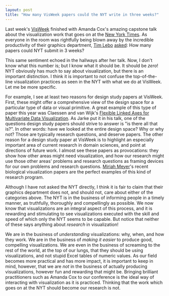 ```yaml
---
layout: post
title: "How many VisWeek papers could the NYT write in three weeks?"
---
```


Last week's [VisWeek](http://visweek.org) finished with Amanda Cox's
amazing capstone talk about the visualization work that goes on at the
[New York Times](http://www.nytimes.com). As everyone in the room was
rightfully being blown away by the incredible productivity of their
graphics department, [Tim Lebo](http://twitter.com/timrdf)
[asked](https://twitter.com/#!/timrdf/status/129943843171868672): How
many papers could NYT submit in 3 weeks?

This same sentiment echoed in the hallways after her talk. Now, I
don't know what this number is; but I know what it should be. It
should be *zero*! NYT obviously has much to say about visualization,
but there is an important distinction. I think it is important to not
confuse the top-of-the-line visualization practices as seen in the NYT
with what we do at VisWeek. Let me be more specific.

For example, I see at least two reasons for design study papers at
VisWeek. First, these might offer a comprehensive view of the design
space for a particular type of data or visual primitive. A great
example of this type of paper this year was Claessen and van Wijk's
[Flexible Linked Axes for Multivariate Data
Visualization](http://www.computer.org/csdl/trans/tg/2011/12/ttg2011122310-abs.html). As
Jarke put it in his talk, one of the questions design study papers
should strive to answer is "is there all that is?". In other words:
have we looked at the entire design space? Why or why not? Those are
typically research questions, and deserve papers. The other reason for
a design study paper at VisWeek is to highlight an especially
important area of current research in domain sciences, and point at
directions of future work. I almost see these papers as provocations:
they show how other areas might need visualization, and how our
research might use those other areas' problems and research questions
as framing devices for our own problems and research
questions. [Miriah Meyer](http://www.cs.utah.edu/~miriah/)'s recent
biological visualization papers are the perfect examples of this kind
of research program.

Although I have not asked the NYT directly, I think it is fair to claim
that their graphics department does not, and should not,
care about either of the categories above. The NYT is in the business
of informing people in a timely manner, as truthfully, thoroughly and
compellingly as possible. We now know that visualizations are an
integral aspect of this process, and it is rewarding and stimulating to see
visualizations executed with the skill and speed of which only the NYT
seems to be capable. But notice that neither of these says anything
about *research* in visualization!

We are in the business of *understanding* visualizations: why,
when, and how they work. We are in the business of *making it
easier* to produce good, compelling visualizations. We are even in the
business of screaming to the rest of the world, at the top of our
lungs, that they should be using visualizations, and not stupid Excel
tables of numeric values.  As our field becomes more practical and has
more impact, it is important to keep in mind, however, that we are
*not* in the business of actually producing visualizations,
however fun and rewarding that might be. Bringing brilliant
practitioners such as Amanda Cox to our conference is the ideal way of
interacting with visualization as it is practiced. Thinking that the
work which goes on at the NYT should become our research is not.
